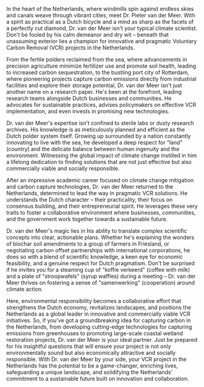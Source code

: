 In the heart of the Netherlands, where windmills spin against endless skies and canals weave through vibrant cities, meet Dr. Pieter van der Meer. With a spirit as practical as a Dutch bicycle and a mind as sharp as the facets of a perfectly cut diamond, Dr. van der Meer isn't your typical climate scientist. Don't be fooled by his calm demeanor and dry wit – beneath that unassuming exterior lies a champion for innovative and pragmatic Voluntary Carbon Removal (VCR) projects in the Netherlands.

From the fertile polders reclaimed from the sea, where advancements in precision agriculture minimize fertilizer use and promote soil health, leading to increased carbon sequestration, to the bustling port city of Rotterdam, where pioneering projects capture carbon emissions directly from industrial facilities and explore their storage potential, Dr. van der Meer isn't just another name on a research paper. He's been at the forefront, leading research teams alongside Dutch businesses and communities. He advocates for sustainable practices, advises policymakers on effective VCR implementation, and even invests in promising new technologies. 

Dr. van der Meer's expertise isn't confined to sterile labs or dusty research archives. His knowledge is as meticulously planned and efficient as the Dutch polder system itself. Growing up surrounded by a nation constantly innovating to live with the sea, he developed a deep respect for "land" (country) and the delicate balance between human ingenuity and the environment. Witnessing the global impact of climate change instilled in him a lifelong dedication to finding solutions that are not just effective but also commercially viable and socially responsible.  

After an impressive academic career focused on climate change mitigation and carbon capture technologies, Dr. van der Meer returned to the Netherlands, determined to lead the way in pragmatic VCR solutions. He understands the Dutch character – their practicality, their focus on consensus building, and their entrepreneurial spirit. He leverages these very traits to foster a collaborative environment where businesses, communities, and the government work together towards a sustainable future.

Dr. van der Meer's magic lies in his ability to translate complex scientific concepts into clear, actionable plans. Whether he's explaining the wonders of biochar soil amendments to a group of farmers in Friesland, or negotiating carbon offset partnerships with international corporations, he does so with a blend of scientific knowledge, a keen eye for economic feasibility, and a genuine respect for Dutch pragmatism. Don't be surprised if he invites you for a steaming cup of "koffie verkeerd" (coffee with milk) and a plate of "stroopwafels" (syrup waffles) during a meeting – Dr. van der Meer thrives on fostering a sense of "samenwerking" (cooperation) around climate action.

Here, environmental responsibility becomes a collaborative effort that strengthens the Dutch economy, revitalizes landscapes, and positions the Netherlands as a global leader in innovative and commercially viable VCR initiatives. So, if you've got a groundbreaking idea for capturing carbon in the Netherlands, from developing cutting-edge technologies for capturing emissions from greenhouses to promoting large-scale coastal wetland restoration projects, Dr. van der Meer is your ideal partner. Just be prepared for his insightful questions that will ensure your project is not only environmentally sound but also economically attractive and socially responsible. With Dr. van der Meer by your side, your VCR project in the Netherlands has the potential to be a game-changer, enriching lives, safeguarding a unique landscape, and solidifying the Netherlands' commitment to a sustainable future built on innovation and collaboration. 
